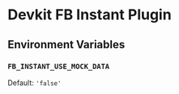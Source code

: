 # Devkit FB Instant Plugin

## Environment Variables

### `FB_INSTANT_USE_MOCK_DATA`

Default: `'false'`
